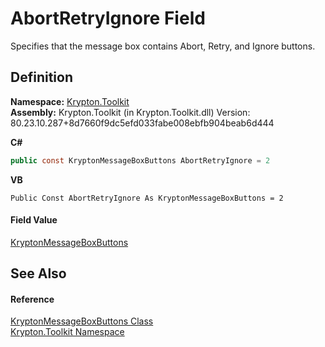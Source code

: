 # AbortRetryIgnore Field


Specifies that the message box contains Abort, Retry, and Ignore buttons.



## Definition
**Namespace:** <a href="79d2eac2-21f4-54ff-7552-b20c33c30600.md">Krypton.Toolkit</a>  
**Assembly:** Krypton.Toolkit (in Krypton.Toolkit.dll) Version: 80.23.10.287+8d7660f9dc5efd033fabe008ebfb904beab6d444

**C#**
``` C#
public const KryptonMessageBoxButtons AbortRetryIgnore = 2
```
**VB**
``` VB
Public Const AbortRetryIgnore As KryptonMessageBoxButtons = 2
```



#### Field Value
<a href="fb4b002a-36d8-4021-2af1-15c5951eb49d.md">KryptonMessageBoxButtons</a>

## See Also


#### Reference
<a href="fb4b002a-36d8-4021-2af1-15c5951eb49d.md">KryptonMessageBoxButtons Class</a>  
<a href="79d2eac2-21f4-54ff-7552-b20c33c30600.md">Krypton.Toolkit Namespace</a>  

